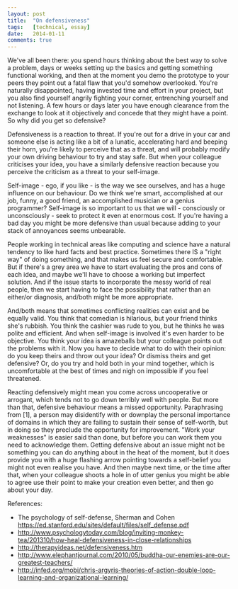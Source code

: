 ```yaml
---
layout: post
title:  "On defensiveness"
tags:   [technical, essay]
date:   2014-01-11
comments: true
---
```


We've all been there: you spend hours thinking about the best way to solve a problem, days or weeks setting up the basics and getting something functional working, and then at the moment you demo the prototype to your peers they point out a fatal flaw that you'd somehow overlooked. You're naturally disappointed, having invested time and effort in your project, but you also find yourself angrily fighting your corner, entrenching yourself and not listening. A few hours or days later you have enough clearance from the exchange to look at it objectively and concede that they might have a point. So why did you get so defensive?

Defensiveness is a reaction to threat. If you're out for a drive in your car and someone else is acting like a bit of a lunatic, accelerating hard and beeping their horn, you're likely to perceive that as a threat, and will probably modify your own driving behaviour to try and stay safe. But when your colleague criticises your idea, you have a similarly defensive reaction because you perceive the criticism as a threat to your self-image.

Self-image - ego, if you like - is the way we see ourselves, and has a huge influence on our behaviour. Do we think we're smart, accomplished at our job, funny, a good friend, an accomplished musician or a genius programmer? Self-image is so important to us that we will - consciously or unconsciously - seek to protect it even at enormous cost. If you're having a bad day you might be more defensive than usual because adding to your stack of annoyances seems unbearable.

People working in technical areas like computing and science have a natural tendency to like hard facts and best practice. Sometimes there IS a "right way" of doing something, and that makes us feel secure and comfortable. But if there's a grey area we have to start evaluating the pros and cons of each idea, and maybe we'll have to choose a working but imperfect solution. And if the issue starts to incorporate the messy world of real people, then we start having to face the possibility that rather than an either/or diagnosis, and/both might be more appropriate.

And/both means that sometimes conflicting realities can exist and be equally valid. You think that comedian is hilarious, but your friend thinks she's rubbish. You think the cashier was rude to you, but he thinks he was polite and efficient. And when self-image is involved it's even harder to be objective. You think your idea is amazeballs but your colleague points out the problems with it. Now you have to decide what to do with their opinion: do you keep theirs and throw out your idea? Or dismiss theirs and get defensive? Or, do you try and hold both in your mind together, which is uncomfortable at the best of times and nigh on impossible if you feel threatened.

Reacting defensively might mean you come across uncooperative or arrogant, which tends not to go down terribly well with people. But more than that, defensive behaviour means a missed opportunity. Paraphrasing from [1],
a person may disidentify with or downplay the personal importance of domains in which they are failing to sustain their sense of self-worth, but in doing so they preclude the opportunity for improvement. 
"Work your weaknesses" is easier said than done, but before you can work them you need to acknowledge them. Getting defensive about an issue might not be something you can do anything about in the heat of the moment, but it does provide you with a huge flashing arrow pointing towards a self-belief you might not even realise you have. And then maybe next time, or the time after that, when your colleague shoots a hole in of utter genius you might be able to agree use their point to make your creation even better, and then go about your day.


References:

* The psychology of self-defense, Sherman and Cohen https://ed.stanford.edu/sites/default/files/self_defense.pdf‎
* http://www.psychologytoday.com/blog/inviting-monkey-tea/201310/how-heal-defensiveness-in-close-relationships
* http://therapyideas.net/defensiveness.htm
* http://www.elephantjournal.com/2010/05/buddha-our-enemies-are-our-greatest-teachers/
* http://infed.org/mobi/chris-argyris-theories-of-action-double-loop-learning-and-organizational-learning/
